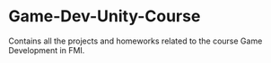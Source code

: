 # Game-Dev-Unity-Course
Contains all the projects and homeworks related to the course Game Development in FMI.
